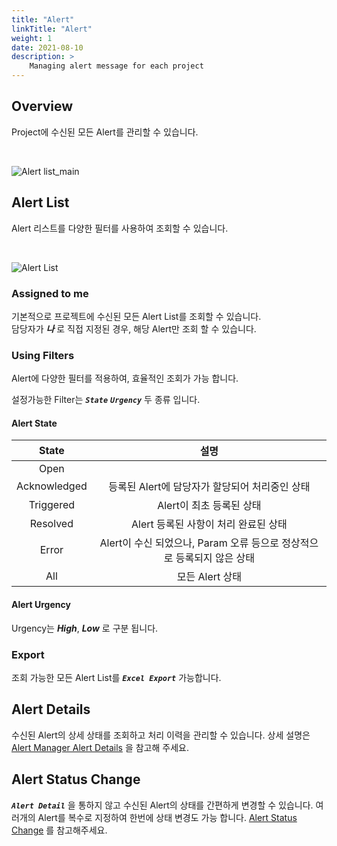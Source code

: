 ```yaml
---
title: "Alert"
linkTitle: "Alert"
weight: 1
date: 2021-08-10
description: >
    Managing alert message for each project
---
```


## Overview
Project에 수신된 모든 Alert를 관리할 수 있습니다.

<br>

![Alert list_main](/docs/guides/user_guide/monitoring/project_dashboard/project_dashboard_img/alert_manager_project_dashboard_img_01.png)

## Alert List
Alert 리스트를 다양한 필터를 사용하여 조회할 수 있습니다.

<br>

![Alert List](/docs/guides/user_guide/monitoring/project_dashboard/project_dashboard_img/alert_manager_project_dashboard_img_02.png)

### Assigned to me
기본적으로 프로젝트에 수신된 모든 Alert List를 조회할 수 있습니다.  
담당자가 _**나**_ 로 직접 지정된 경우, 해당 Alert만 조회 할 수 있습니다.

### Using Filters
Alert에 다양한 필터를 적용하여, 효율적인 조회가 가능 합니다.

설정가능한 Filter는 _**`State`**_ _**`Urgency`**_ 두 종류 입니다.

#### Alert State

|State|설명|
|:--:|:--:|
|Open||
|Acknowledged|등록된 Alert에 담당자가 할당되어 처리중인 상태|
|Triggered|Alert이 최초 등록된 상태|
|Resolved|Alert 등록된 사항이 처리 완료된 상태|
|Error|Alert이 수신 되었으나, Param 오류 등으로 정상적으로 등록되지 않은 상태|
|All|모든 Alert 상태|

#### Alert Urgency
Urgency는 _**High**_, _**Low**_ 로 구분 됩니다.

### Export
조회 가능한 모든 Alert List를 _**`Excel Export`**_ 가능합니다.

## Alert Details
수신된 Alert의 상세 상태를 조회하고 처리 이력을 관리할 수 있습니다.
상세 설명은 [Alert Manager Alert Details](/docs/guides/user_guide/monitoring/alert_manager/alert/#alert-details) 을 참고해 주세요.

## Alert Status Change
_**`Alert Detail`**_ 을 통하지 않고 수신된 Alert의 상태를 간편하게 변경할 수 있습니다.
여러개의 Alert를 복수로 지정하여 한번에 상태 변경도 가능 합니다. [Alert Status Change](/docs/guides/user_guide/monitoring/alert_manager/alert/#alert-status-change) 를 참고해주세요.


